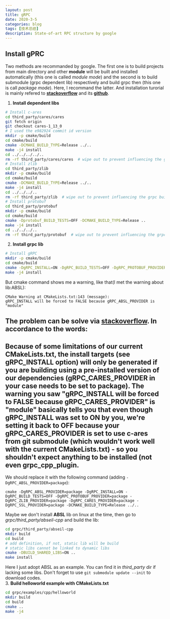 ```yaml
---
layout: post
title: gRPC
date: 2020-3-5
categories: blog
tags: [技术总结]
description: State-of-art RPC structure by google
---
```


## Install gPRC

Two methods are recommanded by google. The first one is to build projects from main directory and other **module** will be built and installed automatically (this one is called *module mode*) and the second is to build submodule (grpc dependent lib) respectively and build grpc then (this one is call *package mode*). Here, I recommand the latter. And installation turorial is mainly refered to [**stackoverflow**](https://stackoverflow.com/questions/57413975/cmake-with-grpc-cannot-find-grpctargets-cmake) and its [**github**](https://github.com/grpc/grpc/blob/2b0ab320c12cb807cf05b3295b7017d0ccbf66f5/test/distrib/cpp/run_distrib_test_cmake.sh#L56).  
1. **Install dependent libs**  
```sh
# Install c-ares
cd third_party/cares/cares
git fetch origin
git checkout cares-1_13_0
# I used the e982924 commit id version
mkdir -p cmake/build
cd cmake/build
cmake -DCMAKE_BUILD_TYPE=Release ../..
make -j4 install
cd ../../../../..
rm -rf third_party/cares/cares  # wipe out to prevent influencing the grpc build
# Install zlib
cd third_party/zlib
mkdir -p cmake/build
cd cmake/build
cmake -DCMAKE_BUILD_TYPE=Release ../..
make -j4 install
cd ../../../..
rm -rf third_party/zlib  # wipe out to prevent influencing the grpc build
# Install protobuf
cd third_party/protobuf
mkdir -p cmake/build
cd cmake/build
cmake -Dprotobuf_BUILD_TESTS=OFF -DCMAKE_BUILD_TYPE=Release ..
make -j4 install
cd ../../../..
rm -rf third_party/protobuf  # wipe out to prevent influencing the grpc build
```
2. **Install grpc lib**
```sh
# Install gRPC
mkdir -p cmake/build
cd cmake/build
cmake -DgRPC_INSTALL=ON -DgRPC_BUILD_TESTS=OFF -DgRPC_PROTOBUF_PROVIDER=package -DgRPC_ZLIB_PROVIDER=package -DgRPC_CARES_PROVIDER=package -DgRPC_SSL_PROVIDER=package -DCMAKE_BUILD_TYPE=Release ../..
make -j4 install
```
But cmake command shows me a warning, like that(I met the warning about lib:ABSL):
```
CMake Warning at CMakeLists.txt:143 (message):
gRPC_INSTALL will be forced to FALSE because gRPC_ABSL_PROVIDER is
"module"
```
The problem can be solve via [**stackoverflow**](https://stackoverflow.com/questions/57413975/cmake-with-grpc-cannot-find-grpctargets-cmake). In accordance to the words:  
------------------------------------------------------------------------------------------------  
Because of some limitations of our current CMakeLists.txt, the install targets (see gRPC_INSTALL option) will only be generated if you are building using a **pre-installed** version of our dependencies (gRPC_CARES_PROVIDER in your case needs to be set to package). The warning you saw "gRPC_INSTALL will be forced to FALSE because gRPC_CARES_PROVIDER" is "module" basically tells you that even though gRPC_INSTALL was set to ON by you, we're setting it back to OFF because your gRPC_CARES_PROVIDER is set to use c-ares from git submodule (which wouldn't work well with the current CMakeLists.txt) - so you shouldn't expect anything to be installed (not even grpc_cpp_plugin.  
------------------------------------------------------------------------------------------------  
We should replace it with the following command (adding `-DgRPC_ABSL_PROVIDER=package`):
```
cmake -DgRPC_ABSL_PROVIDER=package -DgRPC_INSTALL=ON -DgRPC_BUILD_TESTS=OFF -DgRPC_PROTOBUF_PROVIDER=package -DgRPC_ZLIB_PROVIDER=package -DgRPC_CARES_PROVIDER=package -DgRPC_SSL_PROVIDER=package -DCMAKE_BUILD_TYPE=Release ../..
```
Maybe we don't install **ABSL** lib on linux at the time, then go to *grpc/third_party/abseil-cpp* and build the lib:
```sh
cd grpc/third_party/abseil-cpp
mkdir build
cd build
# add definition, if not, static lib will be build
# static libs cannot be linked to dynamic libs
cmake -DBUILD_SHARED_LIBS=ON ..
make install
```
Here I just adopt ABSL as an example. You can find it in *third_party* dir if lacking some libs. Don't forget to use `git submodule update --init` to download codes.  
3. **Build helloworld example with CMakeLists.txt**
```sh
cd grpc/examples/cpp/helloworld
mkdir build
cd build
cmake ..
make -j4
```

## 